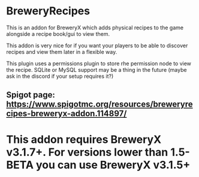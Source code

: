 # BreweryRecipes
This is an addon for BreweryX which adds physical recipes to the game
alongside a recipe book/gui to view them.

This addon is very nice for if you want your players to be able
to discover recipes and view them later in a flexible way.

This plugin uses a permissions plugin to store rhe permission node to view the recipe.
SQLite or MySQL support may be a thing in the future (maybe ask in the discord if your setup requires it?)

## Spigot page: https://www.spigotmc.org/resources/breweryrecipes-breweryx-addon.114897/

# This addon requires BreweryX v3.1.7+. For versions lower than 1.5-BETA you can use BreweryX v3.1.5+

